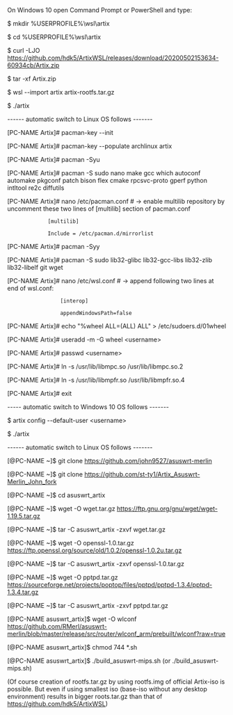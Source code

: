 On Windows 10 open Command Prompt or PowerShell and type:

$ mkdir %USERPROFILE%\wsl\artix

$ cd %USERPROFILE%\wsl\artix

$ curl -LJO https://github.com/hdk5/ArtixWSL/releases/download/20200502153634-60934cb/Artix.zip

$ tar -xf Artix.zip

$ wsl --import artix artix-rootfs.tar.gz

$ ./artix

   ------  automatic switch to Linux OS follows -------
   
[PC-NAME Artix]# pacman-key --init

[PC-NAME Artix]# pacman-key --populate archlinux artix

[PC-NAME Artix]# pacman -Syu

[PC-NAME Artix]# pacman -S sudo nano make gcc which autoconf automake pkgconf patch bison flex cmake rpcsvc-proto gperf python intltool re2c diffutils

[PC-NAME Artix]# nano /etc/pacman.conf  # -> enable multilib repository by uncomment these two lines of [multilib] section of pacman.conf
				
				 [multilib]
				 
				 Include = /etc/pacman.d/mirrorlist
				 
					 
[PC-NAME Artix]# pacman -Syy

[PC-NAME Artix]# pacman -S sudo lib32-glibc lib32-gcc-libs lib32-zlib lib32-libelf git wget

[PC-NAME Artix]# nano /etc/wsl.conf  # -> append following two lines at end of wsl.conf:
					
					 [interop]
					 
					 appendWindowsPath=false
					 
					 
[PC-NAME Artix]# echo "%wheel ALL=(ALL)  ALL" > /etc/sudoers.d/01wheel

[PC-NAME Artix]# useradd -m -G wheel \<username>

[PC-NAME Artix]# passwd \<username>

[PC-NAME Artix]# ln -s /usr/lib/libmpc.so /usr/lib/libmpc.so.2

[PC-NAME Artix]# ln -s /usr/lib/libmpfr.so /usr/lib/libmpfr.so.4

[PC-NAME Artix]# exit

   ----- automatic switch to Windows 10 OS follows -------
   
$ artix config --default-user \<username>

$ ./artix

   ------ automatic switch to Linux OS follows -------
   
[<username>@PC-NAME ~]$ git clone https://github.com/john9527/asuswrt-merlin

[<username>@PC-NAME ~]$ git clone https://github.com/st-ty1/Artix_Asuswrt-Merlin_John_fork

[<username>@PC-NAME ~]$ cd asuswrt_artix

[<username>@PC-NAME ~]$ wget -O wget.tar.gz https://ftp.gnu.org/gnu/wget/wget-1.19.5.tar.gz

[<username>@PC-NAME ~]$ tar -C asuswrt_artix -zxvf wget.tar.gz

[<username>@PC-NAME ~]$ wget -O openssl-1.0.tar.gz https://ftp.openssl.org/source/old/1.0.2/openssl-1.0.2u.tar.gz 

[<username>@PC-NAME ~]$ tar -C asuswrt_artix -zxvf openssl-1.0.tar.gz

[<username>@PC-NAME ~]$ wget -O pptpd.tar.gz https://sourceforge.net/projects/poptop/files/pptpd/pptpd-1.3.4/pptpd-1.3.4.tar.gz

[<username>@PC-NAME ~]$ tar -C asuswrt_artix -zxvf pptpd.tar.gz

[<username>@PC-NAME asuswrt_artix]$ wget -O wlconf https://github.com/RMerl/asuswrt-merlin/blob/master/release/src/router/wlconf_arm/prebuilt/wlconf?raw=true

[<username>@PC-NAME asuswrt_artix]$ chmod 744 *.sh

[<username>@PC-NAME asuswrt_artix]$ ./build_asuswrt-mips.sh (or ./build_asuswrt-mips.sh)

  
(Of course creation of rootfs.tar.gz by using rootfs.img of official Artix-iso is possible. 
 But even if using smallest iso (base-iso without any desktop environment) results in bigger roots.tar.gz than that of https://github.com/hdk5/ArtixWSL)

